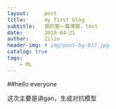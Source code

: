 ```yaml
---
layout:     post
title:      my first blog
subtitle:   我的第一篇博客，test
date:       2018-04-21
author:     Zilin
header-img: # img/post-bg-BJJ.jpg
catalog: true
tags:
    - ML
---
```


##hello everyone

这次主要是讲gan，生成对抗模型
